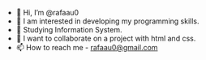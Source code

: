 - 👋 Hi, I’m @rafaau0
- 👀 I am interested in developing my programming skills.
- 🌱 Studying Information System.
- 💞️ I want to collaborate on a project with html and css.
- 📫 How to reach me - rafaau0@gmail.com

<!---
rafaau0/rafaau0 is a ✨ special ✨ repository because its `README.md` (this file) appears on your GitHub profile.
You can click the Preview link to take a look at your changes.
--->
